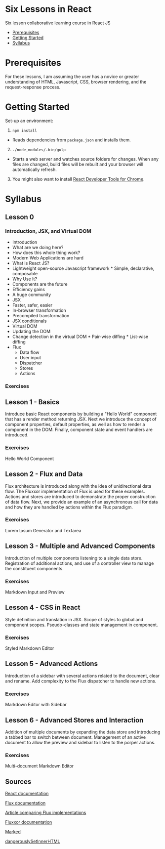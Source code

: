 # Six Lessons in React
Six lesson collaborative learning course in React JS

- [Prerequisites](https://github.com/grantt/six_lessons_in_react/tree/master/README.md#prerequisites)
- [Getting Started](https://github.com/grantt/six_lessons_in_react/tree/master/README.md#getting-started)
- [Syllabus](https://github.com/grantt/six_lessons_in_react/tree/master/README.md#syllabus)

# Prerequisites
For these lessons, I am assuming the user has a novice or greater understanding of HTML, Javascript, CSS, browser rendering, and the request-response process.

# Getting Started

Set-up an environment:

1. `npm install`
  * Reads dependencies from `package.json` and installs them.
2. `./node_modules/.bin/gulp`
  * Starts a web server and watches source folders for changes. When any files are changed, build files will be rebuilt and your browser will automatically refresh.
3. You might also want to install [React Developer Tools for Chrome](https://chrome.google.com/webstore/detail/react-developer-tools/fmkadmapgofadopljbjfkapdkoienihi).

# Syllabus

## Lesson 0
### Introduction, JSX, and Virtual DOM
*  Introduction
  *  What are we doing here?
  *  How does this whole thing work?
  *  Modern Web Applications are hard
*  What is React JS?
  *  Lightweight open-source Javascript framework
    *  Simple, declarative, composable
*  Why Use It?
  * Components are the future
  * Efficiency gains
  * A huge community
*  JSX
  *  Faster, safer, easier
  *  In-browser transformation
  *  Precompiled transformation
  *  JSX conditionals
*  Virtual DOM
  *  Updating the DOM
  *  Change detection in the virtual DOM
    *  Pair-wise diffing
    *  List-wise diffing
* Flux
  * Data flow
  * User input
  * Dispatcher
  * Stores
  * Actions

### Exercises

## Lesson 1 - Basics
Introduce basic React components by building a "Hello World" component that has a render method returning JSX. Next we introduce the concept of component properties, default properties, as well as how to render a component in the DOM. Finally, component state and event handlers are introduced.
### Exercises
Hello World Component

## Lesson 2 - Flux and Data
Flux architecture is introduced along with the idea of unidirectional data flow. The Fluxxor implementation of Flux is used for these examples. Actions and stores are introduced to demonstrate the proper construction of data flow. Next, we provide an example of an asynchronous call for data and how they are handled by actions within the Flux paradigm.

### Exercises
Lorem Ipsum Generator and Textarea

## Lesson 3 - Multiple and Advanced Components
Introduction of multiple components listening to a single data store. Registration of additional actions, and use of a controller view to manage the constituent components.

### Exercises
Markdown Input and Preview

## Lesson 4 - CSS in React
Style definition and translation in JSX. Scope of styles to global and component scopes. Pseudo-classes and state management in component.

### Exercises
Styled Markdown Editor

## Lesson 5 - Advanced Actions
Introduction of a sidebar with several actions related to the document, clear and rename. Add complexity to the Flux dispatcher to handle new actions.

### Exercises
Markdown Editor with Sidebar

## Lesson 6 - Advanced Stores and Interaction
Addition of multiple documents by expanding the data store and introducing a tabbed bar to switch between document. Management of an active document to allow the preview and sidebar to listen to the porper actions.

### Exercises
Multi-document Markdown Editor

## Sources
[React documentation](https://facebook.github.io/react/index.html)

[Flux documentation](https://facebook.github.io/flux/docs/overview.html)

[Article comparing Flux implementations](https://reactjsnews.com/the-state-of-flux/)

[Fluxxor documentation](http://fluxxor.com/)

[Marked](https://github.com/chjj/marked)

[dangerouslySetInnerHTML](https://facebook.github.io/react/tips/dangerously-set-inner-html.html)
